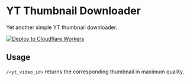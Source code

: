 # YT Thumbnail Downloader
Yet another simple YT thumbnail downloader. 

[![Deploy to Cloudflare Workers](https://deploy.workers.cloudflare.com/button)](https://deploy.workers.cloudflare.com/?url=https://github.com/CDN18/cf-yt-thumb-downloader)

## Usage
`/<yt_video_id>` returns the corresponding thumbnail in maximum quality.
